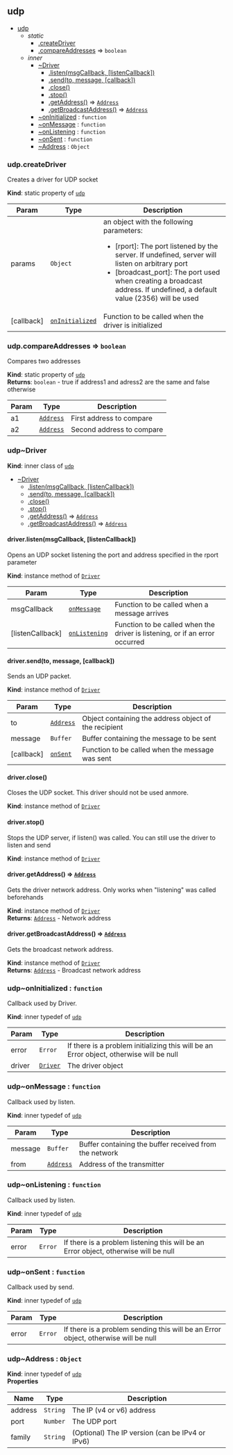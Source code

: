 <a name="module_udp"></a>

## udp

* [udp](#module_udp)
    * _static_
        * [.createDriver](#module_udp.createDriver)
        * [.compareAddresses](#module_udp.compareAddresses) ⇒ <code>boolean</code>
    * _inner_
        * [~Driver](#module_udp..Driver)
            * [.listen(msgCallback, [listenCallback])](#module_udp..Driver+listen)
            * [.send(to, message, [callback])](#module_udp..Driver+send)
            * [.close()](#module_udp..Driver+close)
            * [.stop()](#module_udp..Driver+stop)
            * [.getAddress()](#module_udp..Driver+getAddress) ⇒ <code>[Address](#module_udp..Address)</code>
            * [.getBroadcastAddress()](#module_udp..Driver+getBroadcastAddress) ⇒ <code>[Address](#module_udp..Address)</code>
        * [~onInitialized](#module_udp..onInitialized) : <code>function</code>
        * [~onMessage](#module_udp..onMessage) : <code>function</code>
        * [~onListening](#module_udp..onListening) : <code>function</code>
        * [~onSent](#module_udp..onSent) : <code>function</code>
        * [~Address](#module_udp..Address) : <code>Object</code>

<a name="module_udp.createDriver"></a>

### udp.createDriver
Creates a driver for UDP socket

**Kind**: static property of <code>[udp](#module_udp)</code>  

| Param | Type | Description |
| --- | --- | --- |
| params | <code>Object</code> | an object with the following parameters:<br />     <ul>         <li>[rport]: The port listened by the server. If undefined, server will listen on             arbitrary port         <li>[broadcast_port]: The port used when creating a broadcast address. If undefined,             a default value (2356) will be used     </ul> |
| [callback] | <code>[onInitialized](#module_udp..onInitialized)</code> | Function to be called when the driver is initialized |

<a name="module_udp.compareAddresses"></a>

### udp.compareAddresses ⇒ <code>boolean</code>
Compares two addresses

**Kind**: static property of <code>[udp](#module_udp)</code>  
**Returns**: <code>boolean</code> - true if address1 and adress2 are the same and false otherwise  

| Param | Type | Description |
| --- | --- | --- |
| a1 | <code>[Address](#module_udp..Address)</code> | First address to compare |
| a2 | <code>[Address](#module_udp..Address)</code> | Second address to compare |

<a name="module_udp..Driver"></a>

### udp~Driver
**Kind**: inner class of <code>[udp](#module_udp)</code>  

* [~Driver](#module_udp..Driver)
    * [.listen(msgCallback, [listenCallback])](#module_udp..Driver+listen)
    * [.send(to, message, [callback])](#module_udp..Driver+send)
    * [.close()](#module_udp..Driver+close)
    * [.stop()](#module_udp..Driver+stop)
    * [.getAddress()](#module_udp..Driver+getAddress) ⇒ <code>[Address](#module_udp..Address)</code>
    * [.getBroadcastAddress()](#module_udp..Driver+getBroadcastAddress) ⇒ <code>[Address](#module_udp..Address)</code>

<a name="module_udp..Driver+listen"></a>

#### driver.listen(msgCallback, [listenCallback])
Opens an UDP socket listening the port and address specified in the rport parameter

**Kind**: instance method of <code>[Driver](#module_udp..Driver)</code>  

| Param | Type | Description |
| --- | --- | --- |
| msgCallback | <code>[onMessage](#module_udp..onMessage)</code> | Function to be called when a message arrives |
| [listenCallback] | <code>[onListening](#module_udp..onListening)</code> | Function to be called when the driver is listening,         or if an error occurred |

<a name="module_udp..Driver+send"></a>

#### driver.send(to, message, [callback])
Sends an UDP packet.

**Kind**: instance method of <code>[Driver](#module_udp..Driver)</code>  

| Param | Type | Description |
| --- | --- | --- |
| to | <code>[Address](#module_udp..Address)</code> | Object containing the address object of the recipient |
| message | <code>Buffer</code> | Buffer containing the message to be sent |
| [callback] | <code>[onSent](#module_udp..onSent)</code> | Function to be called when the message was sent |

<a name="module_udp..Driver+close"></a>

#### driver.close()
Closes the UDP socket. This driver should not be used anmore.

**Kind**: instance method of <code>[Driver](#module_udp..Driver)</code>  
<a name="module_udp..Driver+stop"></a>

#### driver.stop()
Stops the UDP server, if listen() was called. You can still use the driver to listen and send

**Kind**: instance method of <code>[Driver](#module_udp..Driver)</code>  
<a name="module_udp..Driver+getAddress"></a>

#### driver.getAddress() ⇒ <code>[Address](#module_udp..Address)</code>
Gets the driver network address. Only works when "listening" was called beforehands

**Kind**: instance method of <code>[Driver](#module_udp..Driver)</code>  
**Returns**: <code>[Address](#module_udp..Address)</code> - Network address  
<a name="module_udp..Driver+getBroadcastAddress"></a>

#### driver.getBroadcastAddress() ⇒ <code>[Address](#module_udp..Address)</code>
Gets the broadcast network address.

**Kind**: instance method of <code>[Driver](#module_udp..Driver)</code>  
**Returns**: <code>[Address](#module_udp..Address)</code> - Broadcast network address  
<a name="module_udp..onInitialized"></a>

### udp~onInitialized : <code>function</code>
Callback used by Driver.

**Kind**: inner typedef of <code>[udp](#module_udp)</code>  

| Param | Type | Description |
| --- | --- | --- |
| error | <code>Error</code> | If there is a problem initializing this will be an Error object, otherwise will be null |
| driver | <code>[Driver](#module_udp..Driver)</code> | The driver object |

<a name="module_udp..onMessage"></a>

### udp~onMessage : <code>function</code>
Callback used by listen.

**Kind**: inner typedef of <code>[udp](#module_udp)</code>  

| Param | Type | Description |
| --- | --- | --- |
| message | <code>Buffer</code> | Buffer containing the buffer received from the network |
| from | <code>[Address](#module_udp..Address)</code> | Address of the transmitter |

<a name="module_udp..onListening"></a>

### udp~onListening : <code>function</code>
Callback used by listen.

**Kind**: inner typedef of <code>[udp](#module_udp)</code>  

| Param | Type | Description |
| --- | --- | --- |
| error | <code>Error</code> | If there is a problem listening this will be an Error object, otherwise will be null |

<a name="module_udp..onSent"></a>

### udp~onSent : <code>function</code>
Callback used by send.

**Kind**: inner typedef of <code>[udp](#module_udp)</code>  

| Param | Type | Description |
| --- | --- | --- |
| error | <code>Error</code> | If there is a problem sending this will be an Error object, otherwise will be null |

<a name="module_udp..Address"></a>

### udp~Address : <code>Object</code>
**Kind**: inner typedef of <code>[udp](#module_udp)</code>  
**Properties**

| Name | Type | Description |
| --- | --- | --- |
| address | <code>String</code> | The IP (v4 or v6) address |
| port | <code>Number</code> | The UDP port |
| family | <code>String</code> | (Optional) The IP version (can be IPv4 or IPv6) |

